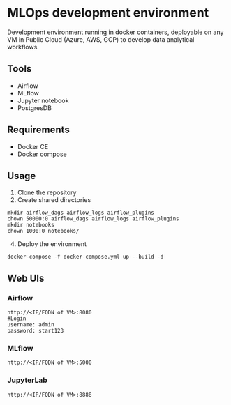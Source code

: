 # MLOps development environment
Development environment running in docker containers, deployable on any VM in Public Cloud (Azure, AWS, GCP) to develop data analytical workflows.
## Tools
- Airflow
- MLflow
- Jupyter notebook
- PostgresDB
## Requirements
- Docker CE
- Docker compose
## Usage
1. Clone the repository
2. Create shared directories
```
mkdir airflow_dags airflow_logs airflow_plugins
chown 50000:0 airflow_dags airflow_logs airflow_plugins
mkdir notebooks
chown 1000:0 notebooks/
```
4. Deploy the environment
```
docker-compose -f docker-compose.yml up --build -d
```
## Web UIs
### Airflow
```
http://<IP/FQDN of VM>:8080
#Login
username: admin
password: start123
```
### MLflow
```
http://<IP/FQDN of VM>:5000
```
### JupyterLab
```
http://<IP/FQDN of VM>:8888
```

